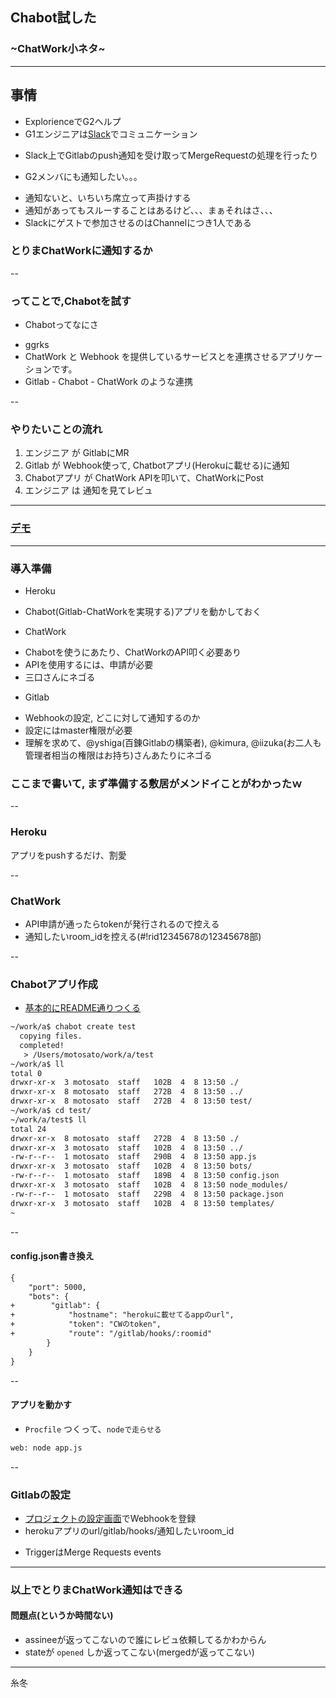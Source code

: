 ## Chabot試した
### ~ChatWork小ネタ~

---

## 事情
+ ExplorienceでG2ヘルプ
+ G1エンジニアは[Slack](https://slack.com/)でコミュニケーション
 - Slack上でGitlabのpush通知を受け取ってMergeRequestの処理を行ったり
+ G2メンバにも通知したい。。。
 - 通知ないと、いちいち席立って声掛けする
 - 通知があってもスルーすることはあるけど、、、まぁそれはさ、、、
 - Slackにゲストで参加させるのはChannelにつき1人である


### とりまChatWorkに通知するか

--

### ってことで,Chabotを試す
+ Chabotってなにさ
 - ggrks
 - ChatWork と Webhook を提供しているサービスとを連携させるアプリケーションです。
 - Gitlab - Chabot - ChatWork のような連携

--

### やりたいことの流れ
1. エンジニア   が GitlabにMR
2. Gitlab       が Webhook使って, Chatbotアプリ(Herokuに載せる)に通知
3. Chabotアプリ が ChatWork APIを叩いて、ChatWorkにPost
4. エンジニア   は 通知を見てレビュ 

---

### [デモ](http://dev1.hyakuren.org:18080/training2013/mvp2)

---

### 導入準備
* Heroku
 - Chabot(Gitlab-ChatWorkを実現する)アプリを動かしておく
* ChatWork
 - Chabotを使うにあたり、ChatWorkのAPI叩く必要あり 
 - APIを使用するには、申請が必要
 - 三口さんにネゴる
* Gitlab
 - Webhookの設定, どこに対して通知するのか
 - 設定にはmaster権限が必要
 - 理解を求めて、@yshiga(百錬Gitlabの構築者), @kimura, @iizuka(お二人も管理者相当の権限はお持ち)さんあたりにネゴる


### ここまで書いて, まず準備する敷居がメンドイことがわかったｗ

--

### Heroku
アプリをpushするだけ、割愛

--

### ChatWork
* API申請が通ったらtokenが発行されるので控える
* 通知したいroom_idを控える(#!rid12345678の12345678部)

--

### Chabotアプリ作成

+ [基本的にREADME通りつくる](https://github.com/zaru/chabot/blob/master/README.md)

```html
~/work/a$ chabot create test
  copying files.
  completed!
   > /Users/motosato/work/a/test
~/work/a$ ll
total 0
drwxr-xr-x  3 motosato  staff   102B  4  8 13:50 ./
drwxr-xr-x  8 motosato  staff   272B  4  8 13:50 ../
drwxr-xr-x  8 motosato  staff   272B  4  8 13:50 test/
~/work/a$ cd test/
~/work/a/test$ ll
total 24
drwxr-xr-x  8 motosato  staff   272B  4  8 13:50 ./
drwxr-xr-x  3 motosato  staff   102B  4  8 13:50 ../
-rw-r--r--  1 motosato  staff   290B  4  8 13:50 app.js
drwxr-xr-x  3 motosato  staff   102B  4  8 13:50 bots/
-rw-r--r--  1 motosato  staff   189B  4  8 13:50 config.json
drwxr-xr-x  3 motosato  staff   102B  4  8 13:50 node_modules/
-rw-r--r--  1 motosato  staff   229B  4  8 13:50 package.json
drwxr-xr-x  3 motosato  staff   102B  4  8 13:50 templates/
~
```

--

#### config.json書き換え

```html
{
    "port": 5000,
    "bots": {
+        "gitlab": {
+            "hostname": "herokuに載せてるappのurl",
+            "token": "CWのtoken",
+            "route": "/gitlab/hooks/:roomid"
        }
    }
}
```

--

#### アプリを動かす

+ `Procfile` つくって、`nodeで走らせる`

```html
web: node app.js
```

--

### Gitlabの設定

+ [プロジェクトの設定画面](http://dev1.hyakuren.org:18080/training2013/mvp2/hooks)でWebhookを登録
+ herokuアプリのurl/gitlab/hooks/通知したいroom_id
 - TriggerはMerge Requests events

---

### 以上でとりまChatWork通知はできる


#### 問題点(というか時間ない)
+ assineeが返ってこないので誰にレビュ依頼してるかわからん
+ stateが `opened` しか返ってこない(mergedが返ってこない)

---

糸冬
